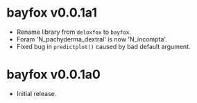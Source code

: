 # bayfox v0.0.1a1

* Rename library from `deloxfox` to `bayfox`.
* Foram 'N_pachyderma_dextral' is now 'N_incompta'.
* Fixed bug in `predictplot()` caused by bad default argument.


# bayfox v0.0.1a0

* Initial release.
